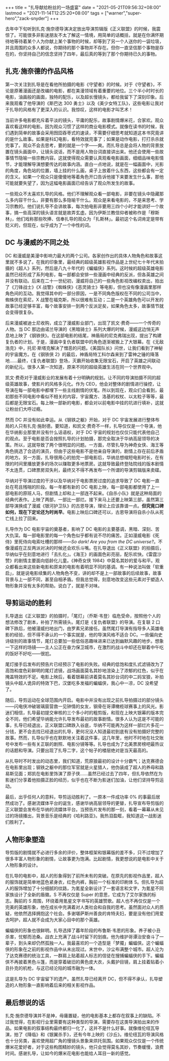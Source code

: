 +++
title = "扎导献给粉丝的一场盛宴"
date = "2021-05-21T09:56:32+08:00"
lastmod = "2021-11-14T12:25:20+08:00"
tags = ["warner","super-hero","zack-snyder"]
+++

去年中下旬听到扎克·施奈德导演决定放出导演剪辑版《正义联盟》的时候，我震惊了。可能很多非影迷朋友不太了解这一情境，用简单的话概括，就是在你满怀期待地等待着某个人为你献上某个事物的时候，却等到了另一个人送你的一袋垃圾，并且周围的众多人都说，你期待的那个事物并不存在。但你一直坚信那个事物是存在的，你坚持自己的信念坚持了四年，最后真的等到了那个你期待已久的事物。

## 扎克·施奈德的作品风格

第一次关注到扎导是在看他所拍摄的电影《守望者》的时候。对于《守望者》，不论是原著漫画还是改编的电影，都在美漫领域有着重要的地位。三个半小时时长的电影，油画般的画面，独特的配乐，以及超长慢镜头，都给我留下了深刻印象。后来我观看了他导演的《斯巴达 300 勇士》以及《美少女特工队》，这些电影让我对于扎导的风格有了更深入的认识。我惊叹，这样的电影才叫艺术！

当前许多电影都充斥着平淡的镜头，平庸的配乐，故事剧情爆米花，合家欢。观众喜欢看这样的电影。因为观众习惯了这样的商业电影模式。就像在读书的时候，我们遇到简单的故事会采用囫囵吞枣式的速读，不需要仔细思考就知道这本书究竟讲的是什么故事。如果是科幻电影，看特效就完事了；如果是动作电影，打打杀杀就完事了。观众不会去思考，要的就是一个字——爽。而扎导总是会将人物的背景放置在镜头画面中，让镜头说话，而不是用人物台词直接讲出来。他还会使用一些故事情节隐喻一些宗教内容。这就使得观众需要认真观看电影画面，细细品味电影情节，才能理解导演想要传达的故事内涵。直白一点地说，就是在一幅画面中，光影的角度，角色站的位置，墙上挂的什么画，桌子上放着什么东西，这些都会有一定的含义。如果一个观众只是傻傻地等着角色开口告诉他接下来要发生什么事，那他可能就要失望了，因为这幅电影画面已经告诉了观众所发生的故事。

一些观众不太喜欢扎导的风格。他们不理解观众看一部电影，非要在镜头中隐藏那么多内容干什么，非要有那么多隐喻干什么。观众是来看电影的，不是来思考、学习宗教的。他们说扎导不会讲故事，每次拍电影非要用三四个小时才能讲好一个故事，搞一些高深的镜头语言就是故弄玄虚。因为伊斯兰教信仰者被称作是「穆斯林」，他们戏称那些吹捧、信奉扎导的观众为「扎斯林」。最初这个名词肯定是带有贬义的，但现在，似乎成为了一个中性的词。

## DC 与漫威的不同之处

DC 和漫威是美漫中影响力最大的两个公司。各家创作出的具体人物角色和故事这里就不多说了。在我的印象里，最经典的超级英雄影视作品是上世纪七十年代末拍摄的《超人》系列，然后是八九十年代的《蝙蝠侠》系列。这时候的超级英雄电影虽然已经形成了系列电影，每一部都会安排一些漫画中经典的反派，但各英雄之间并没有联动。后来在二十一世纪初，漫威将自己的一些角色影视改编权卖出，拍出了《刀锋战士》《X 战警》《蜘蛛侠》《恶灵骑士》等电影，但也没有像漫画里那样角色间的互动。我觉得其中的一部分原因，一是不同角色版权在不同的公司当中，蜘蛛侠在索尼，X 战警在福克斯，所以很难有互动；二是一个英雄角色可以开发的故事已经足够丰富，每个故事安排一到两个反派足矣，如果角色太多，故事情节就会变得很复杂。

后来漫威被迪士尼收购，成立了漫威影业部门，出现了凯文·费奇——一个传奇的人物。当 DC 那边由诺兰导演的《黑暗骑士》系列大爆的时候，漫威这边悄无声息地上映了《钢铁侠》。在这部电影的结尾，神盾局的尼克弗瑞出现，提出了构建复仇者的计划。于是，漫画中复仇者联盟中的角色逐渐被搬上了大银幕。在《无敌浩克》中，托尼·斯塔克解决了憎恶的问题。《美国队长》问世，让我们看到了神秘的宇宙魔方。在《钢铁侠 2》的最后，神盾局特工科尔森来到了雷神之锤的降落地……最终，《复仇者联盟》登场，灭霸开始收集无限宝石，开启了英雄之间联动的新纪元。很多人第一次知道，原来不同的超级英雄生活在同一个世界观中。

凯文·费奇对于漫威影业的发展有着十分明确的规划。让不同的导演拍摄不同的超级英雄故事，使影片的风格多元化。作为 CEO，他会对整体的剧情进行操控，让导演在每一部电影中都埋下一些主线剧情的伏笔。所以到现在，观众们会看到，最初那些不同电影中看似不相关的内容，宇宙魔方、洛基的权杖、以太粒子等等，最后都是无限宝石。每上映一部新的电影，都会对以前电影中挂的坑进行填补，这就让粉丝们大呼过瘾。

然而 DC 并没有如此幸运。从《钢铁之躯》开始，对于 DC 宇宙发展进行整体布局的人只有扎克·施耐德。要知道，和凯文·费奇不一样，扎导仅仅是一个导演，他在华纳影业那里并没有什么话语权，对于 DC 宇宙的规划也仅仅只能代表他自己的观点。至于电影是否会按照扎导的计划拍摄，那完全取决于华纳高层领导的决策。所以，这就导致了两个很明显的问题。一方面，尽管扎导为神奇女侠、海王等角色挑选了合适的演员，但由于这些电影不是他亲自导演的，剧情上存在前后矛盾的地方。另一方面，扎导很用心的拍完一部电影后，华纳总想缩短电影时长，在有限的时间里播放更多的场次以赚取更多地票房。这就导致最终登陆院线的版本剧情不太连贯，口碑票房双失利，最终又不得不再发布一个所谓的导演剪辑版来卖碟。

华纳对于导演过度的干涉以及华纳对于电影票房过度的追求导致了 DC 电影一直处在苟且残喘的阶段。每一年都有新的 DC 电影上映，每一部电影都使用了上一部电影的原班人马，但剧情上却和上一部连不起来。《自杀小队》就是这种局面的经典代表作。上映了两部，一部比一部烂。接下来马上还要上映第三部，虽然第三部导演换成了漫威《银河护卫队》的古恩导演，理论上应该靠谱一点。**但究竟口碑如何，现在下定论还为时尚早**。电影上映后口碑还可以，古恩导演将自杀小队从死亡线上拉了回来。

扎导作为 DC 电影宇宙的奠基者，影响了 DC 电影的主要基调，黑暗、深刻、苦大仇深。每一部电影里的每一个角色似乎都有说不尽的痛苦。正如漫威电影《死侍》里死侍向电索吐槽的那样——*So dark! Are you from the DC universe?*。不像漫威在正反两派对决的时候还会欢乐斗嘴。在扎导退出《正义联盟》的拍摄后，华纳似乎在刻意地进行「去扎化」。《海王》的画面色彩亮丽，配乐欢快。《雷霆沙赞》的剧情主要面向低龄化儿童。《神奇女侠 1984》中莫名其妙的爱与和平。观众都看出来这些新电影和原来的电影有着明显不同的基调。有一种说法叫做「软重启」，就是说电影续集的人物角色不变，讲的却不是上一部故事的后续故事，故事背景与上一部不同，甚至自相矛盾。但我总觉得，刻意地改变这些元素对于塑造人物形象并没有太多的帮助。说白了，就是不对味。

## 导剪运动的胜利

扎导退出《正义联盟》的拍摄时，「尾灯」（乔斯·韦登）临危受命，按照他个人的想法修改了剧本，补拍了所需镜头。尾灯是《复仇者联盟》的导演。在复联 2 口碑下跌后，他被漫威扫地出门，由罗素兄弟接任。虽然尾灯导演有指导多人英雄电影的经验，但不得不承认的一个事实就是，他的导演风格不适合 DC。一些偏向史诗级别的故事情节，尾灯总要加一些低俗恶趣味进来已达到幽默风趣的地步。想象一下这样的场镜——主人公正在奋力保卫城市，在激烈的战斗中却还在聊着中午吃的饭好不好吃——很尬。

尾灯接手后发布的预告片已经预示了电影的失败。经典的低饱和度扎式滤镜改为了高饱和度色彩鲜明的尾灯滤镜，战场画面莫名其妙地渲染上了浓郁的红色，似乎在掩盖特效的不足。电影上映后，看着银幕前讲着莫名其妙台词的中二妈宝狼，补拍镜头中超人诡异的特效下巴，汉堡吃多发福的蝙蝠侠，我心中一凉，DC 没希望了。

随后，导剪运动在全球范围内开启。电影中并没有出现之前扎导拍摄过的部分镜头——闪电侠冲破玻璃窗营救一见钟情的女友，钢骨在哥谭橄榄球赛事上的风光。影迷们相信，扎导最初提交审核的三个多小时的粗剪版，和现在上映大银幕的版本完全不同，他们希望华纳能允许扎导发布最初的故事剧情。很多人认为这是不可能的事，扎导已经退出，正义联盟口碑跌入谷底，华纳不可能再为这样一部烂片多花一分钱，更不会去找已经退出的扎导，更何况没人知道最初到底有没有拍摄好完整的故事。然而，扎导似乎也在默默地关注着这件事，这几年里，他时不时地在社交账号中发布一些有关正联的剧照、电影分镜等等。扎导也成为了北美票房榜吧最热议的话题和导演。只要出现了扎导二字，这个帖子的楼层绝对是当天最高的。

从扎导时不时发出的动态里，我们知道，荒原狼最初的设计十分霸气；达克赛德会在电影里出现；钢铁之躯中的那位军官就是火星猎人，他伪装成了超人的养母和路易斯见面；郑凯在电影里饰演了原子侠……虽然已经过去了四年，但扎导依然在为影迷们分享着他拍摄正脸的经历，似乎也在不断为影迷们加油，让他们坚持导剪运动。

最后，出乎任何人的意料，导剪运动胜利了。一原本一件成功率 0% 的事最后居然成功了。感谢流媒体平台的诞生，感谢华纳高层领导的更替，扎导宣布导剪版的正义联盟会发布在华纳的流媒体平台。当预告片发布的那一刻，看着一幕幕从未见过的场镜播出，背景音乐是经典的《哈利路亚》。我热泪盈眶，我知道这一战影迷们胜利了。

## 人物形象塑造

导剪版的剧情就不必进行多余的评价，整体框架和银幕版的差不多，只不过增加了很多丰富人物形象的剧情，让故事更为饱满。比起剧情，我更想说的是电影中关于人物形象的设计。

在扎导的电影中，超人的形象得到了前所未有的突破。在原先的影视作品里，超人的服饰就是简单地蓝色紧身衣，红色内裤，胸前一个标准的印刷体 S。但扎导为超人的服饰增加了十分细腻的纹路，为氪星全新设计了一套语言和文字，为氪星不同家族设计了全新的盾徽。S 不再仅仅是 Super 的意思，它成为了艾尔家族的标志。胸前的 S 周围，环绕着用氪星文字书写的英雄赞歌。超人也不再仅仅是一个完美的英雄形象，他在成长中充满着对人类社会和自我的思考。虽然面对众人的质疑，他依然选择拥抱这个社会。多谢堪萨斯州善良的肯特夫妇，要是没有他们用爱去呵护，超人就不会成为大家心目中的那个英雄。

蝙蝠侠的形象也很鲜明。扎导选择了暮年阶段的布鲁斯·韦恩的形象。养子被小丑杀害，忧郁而沧桑。战衣上充满了战斗时留下的划痕。他为维护哥谭治安奋斗了一辈子，到头来却仍然孤独一人。我最喜欢的一个造型是「梦魇」蝙蝠侠。这个蝙蝠侠的形象在之前的影视作品中从未出现过。末世中，沙尘布满整个城市。超人沦为了达克赛德的统治工具，一群肩上贴着超人标志的信徒在搜捕蝙蝠侠的手下。蝙蝠侠不再披着黑色斗篷，而是穿着破旧的黄色皮大衣，头戴护目镜，肩上挂着贴着小丑扑克的机枪，与这已经沦陷的城市融为一体。

这是扎导为 DC 宇宙留下的遗产。虽然扎导已经离开 DC，但不得不承认，扎导塑造的人物形象一直影响着后来的相关影视作品。

## 最后想说的话

扎克·施奈德导演并不是神，毋庸置疑，他的电影基本上都存在叙事上的缺陷。不过我觉得，在影视行业里需要有这种类型的导演，需要存在这类导演拍出来的作品。如果电影的叙事结构最终都归一化了，这并不是什么好事。就像维伦纽瓦导演，拍了《降临》和《银翼杀手》，还有今年上映的《沙丘》。维伦纽瓦的导演风格也十分另类，喜欢使用超广角的慢镜头景象来烘托氛围。如果观众仅仅是一个传统爆米花爱好者，对于这些构图精妙的镜头，他只会觉得莫名其妙，节奏缓慢，浪费时间。感谢扎导，让如今的爆米花电影也能给人耳目一新的感觉。